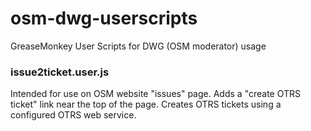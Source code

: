 # osm-dwg-userscripts
GreaseMonkey User Scripts for DWG (OSM moderator) usage

### issue2ticket.user.js

Intended for use on OSM website "issues" page. Adds a "create OTRS ticket" link near the top of the page. Creates OTRS tickets using a configured OTRS web service.
